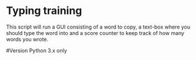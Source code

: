 # Typing training
This script will run a GUI consisting of a word to copy, a text-box where you should type the word into and a score counter to keep track of how many words you wrote.

#Version
Python 3.x only
